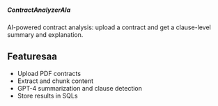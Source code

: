 ##### ContractAnalyzerAIa

AI-powered contract analysis: upload a contract and get a clause-level summary and explanation.

## Featuresaa
- Upload PDF contracts
- Extract and chunk content
- GPT-4 summarization and clause detection
- Store results in SQLs

